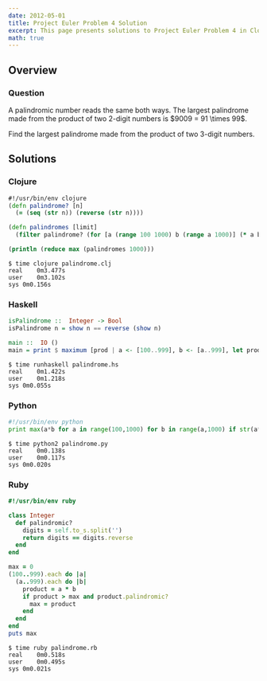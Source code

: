 ```yaml
---
date: 2012-05-01
title: Project Euler Problem 4 Solution
excerpt: This page presents solutions to Project Euler Problem 4 in Clojure, Haskell, Python and Ruby.
math: true
---
```



## Overview


### Question

<p>
A palindromic number reads the same both ways. The largest palindrome
made from the product of two 2-digit numbers is $9009 = 91 \times 99$.
</p>

<p>
Find the largest palindrome made from the product of two 3-digit numbers.
</p>






## Solutions

### Clojure

```clojure
#!/usr/bin/env clojure
(defn palindrome? [n]
  (= (seq (str n)) (reverse (str n))))

(defn palindromes [limit]
  (filter palindrome? (for [a (range 100 1000) b (range a 1000)] (* a b))))

(println (reduce max (palindromes 1000)))
```


```
$ time clojure palindrome.clj
real	0m3.477s
user	0m3.102s
sys	0m0.156s
```



### Haskell

```haskell
isPalindrome ::  Integer -> Bool
isPalindrome n = show n == reverse (show n)

main ::  IO ()
main = print $ maximum [prod | a <- [100..999], b <- [a..999], let prod = a * b, isPalindrome prod]
```


```
$ time runhaskell palindrome.hs
real	0m1.422s
user	0m1.218s
sys	0m0.055s
```



### Python

```python
#!/usr/bin/env python
print max(a*b for a in range(100,1000) for b in range(a,1000) if str(a*b) == str(a*b)[::-1])
```


```
$ time python2 palindrome.py
real	0m0.138s
user	0m0.117s
sys	0m0.020s
```



### Ruby

```ruby
#!/usr/bin/env ruby

class Integer
  def palindromic?
    digits = self.to_s.split('')
    return digits == digits.reverse
  end
end

max = 0
(100..999).each do |a|
  (a..999).each do |b|
    product = a * b
    if product > max and product.palindromic?
      max = product
    end
  end
end
puts max
```


```
$ time ruby palindrome.rb
real	0m0.518s
user	0m0.495s
sys	0m0.021s
```


